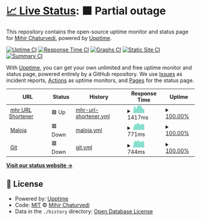 # [📈 Live Status](https://status.mhr.cx): <!--live status--> **🟧 Partial outage**

This repository contains the open-source uptime monitor and status page for [Mihir Chaturvedi](https://mihir.ch), powered by [Upptime](https://github.com/upptime/upptime).

[![Uptime CI](https://github.com/plibither8/status.mhr.cx/workflows/Uptime%20CI/badge.svg)](https://github.com/upptime/upptime/actions?query=workflow%3A%22Uptime+CI%22)
[![Response Time CI](https://github.com/plibither8/status.mhr.cx/workflows/Response%20Time%20CI/badge.svg)](https://github.com/upptime/upptime/actions?query=workflow%3A%22Response+Time+CI%22)
[![Graphs CI](https://github.com/plibither8/status.mhr.cx/workflows/Graphs%20CI/badge.svg)](https://github.com/upptime/upptime/actions?query=workflow%3A%22Graphs+CI%22)
[![Static Site CI](https://github.com/plibither8/status.mhr.cx/workflows/Static%20Site%20CI/badge.svg)](https://github.com/upptime/upptime/actions?query=workflow%3A%22Static+Site+CI%22)
[![Summary CI](https://github.com/plibither8/status.mhr.cx/workflows/Summary%20CI/badge.svg)](https://github.com/upptime/upptime/actions?query=workflow%3A%22Summary+CI%22)

With [Upptime](https://upptime.js.org), you can get your own unlimited and free uptime monitor and status page, powered entirely by a GitHub repository. We use [Issues](https://github.com/plibither8/status.mhr.cx/issues) as incident reports, [Actions](https://github.com/plibither8/status.mhr.cx/actions) as uptime monitors, and [Pages](https://status.mhr.cx) for the status page.

<!--start: status pages-->
<!-- This summary is generated by Upptime (https://github.com/upptime/upptime) -->
<!-- Do not edit this manually, your changes will be overwritten -->
<!-- prettier-ignore -->
| URL | Status | History | Response Time | Uptime |
| --- | ------ | ------- | ------------- | ------ |
| <img alt="" src="https://favicons.githubusercontent.com/mhr.cx" height="13"> [mhr URL Shortener](https://mhr.cx) | 🟩 Up | [mhr-url-shortener.yml](https://github.com/plibither8/status.mhr.cx/commits/HEAD/history/mhr-url-shortener.yml) | <details><summary><img alt="Response time graph" src="./graphs/mhr-url-shortener/response-time-week.png" height="20"> 1417ms</summary><br><a href="https://status.mhr.cx/history/mhr-url-shortener"><img alt="Response time 1935" src="https://img.shields.io/endpoint?url=https%3A%2F%2Fraw.githubusercontent.com%2Fplibither8%2Fstatus.mhr.cx%2FHEAD%2Fapi%2Fmhr-url-shortener%2Fresponse-time.json"></a><br><a href="https://status.mhr.cx/history/mhr-url-shortener"><img alt="24-hour response time 1658" src="https://img.shields.io/endpoint?url=https%3A%2F%2Fraw.githubusercontent.com%2Fplibither8%2Fstatus.mhr.cx%2FHEAD%2Fapi%2Fmhr-url-shortener%2Fresponse-time-day.json"></a><br><a href="https://status.mhr.cx/history/mhr-url-shortener"><img alt="7-day response time 1417" src="https://img.shields.io/endpoint?url=https%3A%2F%2Fraw.githubusercontent.com%2Fplibither8%2Fstatus.mhr.cx%2FHEAD%2Fapi%2Fmhr-url-shortener%2Fresponse-time-week.json"></a><br><a href="https://status.mhr.cx/history/mhr-url-shortener"><img alt="30-day response time 1429" src="https://img.shields.io/endpoint?url=https%3A%2F%2Fraw.githubusercontent.com%2Fplibither8%2Fstatus.mhr.cx%2FHEAD%2Fapi%2Fmhr-url-shortener%2Fresponse-time-month.json"></a><br><a href="https://status.mhr.cx/history/mhr-url-shortener"><img alt="1-year response time 1935" src="https://img.shields.io/endpoint?url=https%3A%2F%2Fraw.githubusercontent.com%2Fplibither8%2Fstatus.mhr.cx%2FHEAD%2Fapi%2Fmhr-url-shortener%2Fresponse-time-year.json"></a></details> | <details><summary><a href="https://status.mhr.cx/history/mhr-url-shortener">100.00%</a></summary><a href="https://status.mhr.cx/history/mhr-url-shortener"><img alt="All-time uptime 100.00%" src="https://img.shields.io/endpoint?url=https%3A%2F%2Fraw.githubusercontent.com%2Fplibither8%2Fstatus.mhr.cx%2FHEAD%2Fapi%2Fmhr-url-shortener%2Fuptime.json"></a><br><a href="https://status.mhr.cx/history/mhr-url-shortener"><img alt="24-hour uptime 100.00%" src="https://img.shields.io/endpoint?url=https%3A%2F%2Fraw.githubusercontent.com%2Fplibither8%2Fstatus.mhr.cx%2FHEAD%2Fapi%2Fmhr-url-shortener%2Fuptime-day.json"></a><br><a href="https://status.mhr.cx/history/mhr-url-shortener"><img alt="7-day uptime 100.00%" src="https://img.shields.io/endpoint?url=https%3A%2F%2Fraw.githubusercontent.com%2Fplibither8%2Fstatus.mhr.cx%2FHEAD%2Fapi%2Fmhr-url-shortener%2Fuptime-week.json"></a><br><a href="https://status.mhr.cx/history/mhr-url-shortener"><img alt="30-day uptime 100.00%" src="https://img.shields.io/endpoint?url=https%3A%2F%2Fraw.githubusercontent.com%2Fplibither8%2Fstatus.mhr.cx%2FHEAD%2Fapi%2Fmhr-url-shortener%2Fuptime-month.json"></a><br><a href="https://status.mhr.cx/history/mhr-url-shortener"><img alt="1-year uptime 100.00%" src="https://img.shields.io/endpoint?url=https%3A%2F%2Fraw.githubusercontent.com%2Fplibither8%2Fstatus.mhr.cx%2FHEAD%2Fapi%2Fmhr-url-shortener%2Fuptime-year.json"></a></details>
| <img alt="" src="https://favicons.githubusercontent.com/maloja.mihir.ch" height="13"> [Maloja](https://maloja.mihir.ch) | 🟥 Down | [maloja.yml](https://github.com/plibither8/status.mhr.cx/commits/HEAD/history/maloja.yml) | <details><summary><img alt="Response time graph" src="./graphs/maloja/response-time-week.png" height="20"> 771ms</summary><br><a href="https://status.mhr.cx/history/maloja"><img alt="Response time 1751" src="https://img.shields.io/endpoint?url=https%3A%2F%2Fraw.githubusercontent.com%2Fplibither8%2Fstatus.mhr.cx%2FHEAD%2Fapi%2Fmaloja%2Fresponse-time.json"></a><br><a href="https://status.mhr.cx/history/maloja"><img alt="24-hour response time 825" src="https://img.shields.io/endpoint?url=https%3A%2F%2Fraw.githubusercontent.com%2Fplibither8%2Fstatus.mhr.cx%2FHEAD%2Fapi%2Fmaloja%2Fresponse-time-day.json"></a><br><a href="https://status.mhr.cx/history/maloja"><img alt="7-day response time 771" src="https://img.shields.io/endpoint?url=https%3A%2F%2Fraw.githubusercontent.com%2Fplibither8%2Fstatus.mhr.cx%2FHEAD%2Fapi%2Fmaloja%2Fresponse-time-week.json"></a><br><a href="https://status.mhr.cx/history/maloja"><img alt="30-day response time 754" src="https://img.shields.io/endpoint?url=https%3A%2F%2Fraw.githubusercontent.com%2Fplibither8%2Fstatus.mhr.cx%2FHEAD%2Fapi%2Fmaloja%2Fresponse-time-month.json"></a><br><a href="https://status.mhr.cx/history/maloja"><img alt="1-year response time 1751" src="https://img.shields.io/endpoint?url=https%3A%2F%2Fraw.githubusercontent.com%2Fplibither8%2Fstatus.mhr.cx%2FHEAD%2Fapi%2Fmaloja%2Fresponse-time-year.json"></a></details> | <details><summary><a href="https://status.mhr.cx/history/maloja">100.00%</a></summary><a href="https://status.mhr.cx/history/maloja"><img alt="All-time uptime 100.00%" src="https://img.shields.io/endpoint?url=https%3A%2F%2Fraw.githubusercontent.com%2Fplibither8%2Fstatus.mhr.cx%2FHEAD%2Fapi%2Fmaloja%2Fuptime.json"></a><br><a href="https://status.mhr.cx/history/maloja"><img alt="24-hour uptime 100.00%" src="https://img.shields.io/endpoint?url=https%3A%2F%2Fraw.githubusercontent.com%2Fplibither8%2Fstatus.mhr.cx%2FHEAD%2Fapi%2Fmaloja%2Fuptime-day.json"></a><br><a href="https://status.mhr.cx/history/maloja"><img alt="7-day uptime 100.00%" src="https://img.shields.io/endpoint?url=https%3A%2F%2Fraw.githubusercontent.com%2Fplibither8%2Fstatus.mhr.cx%2FHEAD%2Fapi%2Fmaloja%2Fuptime-week.json"></a><br><a href="https://status.mhr.cx/history/maloja"><img alt="30-day uptime 100.00%" src="https://img.shields.io/endpoint?url=https%3A%2F%2Fraw.githubusercontent.com%2Fplibither8%2Fstatus.mhr.cx%2FHEAD%2Fapi%2Fmaloja%2Fuptime-month.json"></a><br><a href="https://status.mhr.cx/history/maloja"><img alt="1-year uptime 100.00%" src="https://img.shields.io/endpoint?url=https%3A%2F%2Fraw.githubusercontent.com%2Fplibither8%2Fstatus.mhr.cx%2FHEAD%2Fapi%2Fmaloja%2Fuptime-year.json"></a></details>
| <img alt="" src="https://favicons.githubusercontent.com/git.mihir.ch" height="13"> [Git](https://git.mihir.ch) | 🟥 Down | [git.yml](https://github.com/plibither8/status.mhr.cx/commits/HEAD/history/git.yml) | <details><summary><img alt="Response time graph" src="./graphs/git/response-time-week.png" height="20"> 744ms</summary><br><a href="https://status.mhr.cx/history/git"><img alt="Response time 2076" src="https://img.shields.io/endpoint?url=https%3A%2F%2Fraw.githubusercontent.com%2Fplibither8%2Fstatus.mhr.cx%2FHEAD%2Fapi%2Fgit%2Fresponse-time.json"></a><br><a href="https://status.mhr.cx/history/git"><img alt="24-hour response time 765" src="https://img.shields.io/endpoint?url=https%3A%2F%2Fraw.githubusercontent.com%2Fplibither8%2Fstatus.mhr.cx%2FHEAD%2Fapi%2Fgit%2Fresponse-time-day.json"></a><br><a href="https://status.mhr.cx/history/git"><img alt="7-day response time 744" src="https://img.shields.io/endpoint?url=https%3A%2F%2Fraw.githubusercontent.com%2Fplibither8%2Fstatus.mhr.cx%2FHEAD%2Fapi%2Fgit%2Fresponse-time-week.json"></a><br><a href="https://status.mhr.cx/history/git"><img alt="30-day response time 753" src="https://img.shields.io/endpoint?url=https%3A%2F%2Fraw.githubusercontent.com%2Fplibither8%2Fstatus.mhr.cx%2FHEAD%2Fapi%2Fgit%2Fresponse-time-month.json"></a><br><a href="https://status.mhr.cx/history/git"><img alt="1-year response time 2076" src="https://img.shields.io/endpoint?url=https%3A%2F%2Fraw.githubusercontent.com%2Fplibither8%2Fstatus.mhr.cx%2FHEAD%2Fapi%2Fgit%2Fresponse-time-year.json"></a></details> | <details><summary><a href="https://status.mhr.cx/history/git">100.00%</a></summary><a href="https://status.mhr.cx/history/git"><img alt="All-time uptime 100.00%" src="https://img.shields.io/endpoint?url=https%3A%2F%2Fraw.githubusercontent.com%2Fplibither8%2Fstatus.mhr.cx%2FHEAD%2Fapi%2Fgit%2Fuptime.json"></a><br><a href="https://status.mhr.cx/history/git"><img alt="24-hour uptime 100.00%" src="https://img.shields.io/endpoint?url=https%3A%2F%2Fraw.githubusercontent.com%2Fplibither8%2Fstatus.mhr.cx%2FHEAD%2Fapi%2Fgit%2Fuptime-day.json"></a><br><a href="https://status.mhr.cx/history/git"><img alt="7-day uptime 100.00%" src="https://img.shields.io/endpoint?url=https%3A%2F%2Fraw.githubusercontent.com%2Fplibither8%2Fstatus.mhr.cx%2FHEAD%2Fapi%2Fgit%2Fuptime-week.json"></a><br><a href="https://status.mhr.cx/history/git"><img alt="30-day uptime 100.00%" src="https://img.shields.io/endpoint?url=https%3A%2F%2Fraw.githubusercontent.com%2Fplibither8%2Fstatus.mhr.cx%2FHEAD%2Fapi%2Fgit%2Fuptime-month.json"></a><br><a href="https://status.mhr.cx/history/git"><img alt="1-year uptime 100.00%" src="https://img.shields.io/endpoint?url=https%3A%2F%2Fraw.githubusercontent.com%2Fplibither8%2Fstatus.mhr.cx%2FHEAD%2Fapi%2Fgit%2Fuptime-year.json"></a></details>

<!--end: status pages-->

[**Visit our status website →**](https://status.mhr.cx)

## 📄 License

- Powered by: [Upptime](https://github.com/upptime/upptime)
- Code: [MIT](./LICENSE) © [Mihir Chaturvedi](https://mihir.ch)
- Data in the `./history` directory: [Open Database License](https://opendatacommons.org/licenses/odbl/1-0/)

